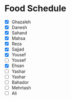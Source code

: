 # Food Schedule

- [x] Ghazaleh
- [x] Danesh
- [x] Sahand
- [x] Mahsa
- [x] Reza
- [x] Sajjad
- [x] Yousef
- [ ] Yousef
- [x] Ehsan
- [ ] Yashar
- [ ] Yashar
- [ ] Bahador
- [ ] Mehrtash
- [ ] Ali